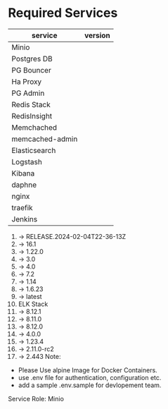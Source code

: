 # Required Services

| service         | version |
| --------------- | ------- |
| Minio           |
| Postgres DB     |
| PG Bouncer      |
| Ha Proxy        |
| PG Admin        |
| Redis Stack     |
| RedisInsight    |
| Memchached      |
| memcached-admin |
| Elasticsearch   |
| Logstash        |
| Kibana          |
| daphne          |
| nginx           |
| traefik         |
| Jenkins         |

1.  -> RELEASE.2024-02-04T22-36-13Z
2.  -> 16.1
3.  -> 1.22.0
4.  -> 3.0
5.  -> 4.0
6.  -> 7.2
7.  -> 1.14
8.  -> 1.6.23
9.  -> latest
10. ELK Stack
11. -> 8.12.1
12. -> 8.11.0
13. -> 8.12.0
14. -> 4.0.0
15. -> 1.23.4
16. -> 2.11.0-rc2
17. -> 2.443
    Note:

- Please Use alpine Image for Docker Containers.
- use .env file for authentication, configuration etc.
- add a sample .env.sample for devlopement team.

Service Role:
Minio
